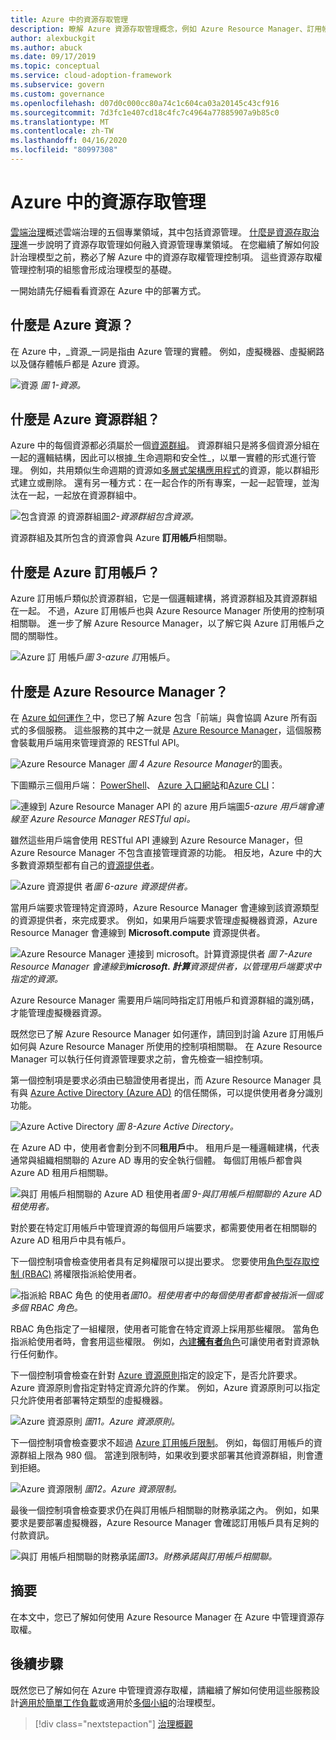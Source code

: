 ```yaml
---
title: Azure 中的資源存取管理
description: 瞭解 Azure 資源存取管理概念，例如 Azure Resource Manager、訂用帳戶、資源群組和資源。
author: alexbuckgit
ms.author: abuck
ms.date: 09/17/2019
ms.topic: conceptual
ms.service: cloud-adoption-framework
ms.subservice: govern
ms.custom: governance
ms.openlocfilehash: d07d0c000cc80a74c1c604ca03a20145c43cf916
ms.sourcegitcommit: 7d3fc1e407cd18c4fc7c4964a77885907a9b85c0
ms.translationtype: MT
ms.contentlocale: zh-TW
ms.lasthandoff: 04/16/2020
ms.locfileid: "80997308"
---
```

# <a name="resource-access-management-in-azure"></a>Azure 中的資源存取管理

[雲端治理](../index.md)概述雲端治理的五個專業領域，其中包括資源管理。 [什麼是資源存取治理](./index.md)進一步說明了資源存取管理如何融入資源管理專業領域。 在您繼續了解如何設計治理模型之前，務必了解 Azure 中的資源存取權管理控制項。 這些資源存取權管理控制項的組態會形成治理模型的基礎。

一開始請先仔細看看資源在 Azure 中的部署方式。

<!-- markdownlint-disable MD026 -->

## <a name="what-is-an-azure-resource"></a>什麼是 Azure 資源？

在 Azure 中，_資源_一詞是指由 Azure 管理的實體。 例如，虛擬機器、虛擬網路以及儲存體帳戶都是 Azure 資源。

![資源](../../_images/govern/design/governance-1-9.png)
*圖 1-資源。*

## <a name="what-is-an-azure-resource-group"></a>什麼是 Azure 資源群組？

Azure 中的每個資源都必須屬於一個[資源群組](https://docs.microsoft.com/azure/azure-resource-manager/management/overview#resource-groups)。 資源群組只是將多個資源分組在一起的邏輯結構，因此可以根據_生命週期和安全性_，以單一實體的形式進行管理。 例如，共用類似生命週期的資源如[多層式架構應用程式](https://docs.microsoft.com/azure/architecture/guide/architecture-styles/n-tier)的資源，能以群組形式建立或刪除。 還有另一種方式：在一起合作的所有專案，一起一起管理，並淘汰在一起，一起放在資源群組中。

![包含資源](../../_images/govern/design/governance-1-10.png)
的資源群組圖*2-資源群組包含資源。*

資源群組及其所包含的資源會與 Azure **訂用帳戶**相關聯。

## <a name="what-is-an-azure-subscription"></a>什麼是 Azure 訂用帳戶？

Azure 訂用帳戶類似於資源群組，它是一個邏輯建構，將資源群組及其資源群組在一起。 不過，Azure 訂用帳戶也與 Azure Resource Manager 所使用的控制項相關聯。 進一步了解 Azure Resource Manager，以了解它與 Azure 訂用帳戶之間的關聯性。

![Azure 訂](../../_images/govern/design/governance-1-11.png)
用帳戶*圖 3-azure 訂*用帳戶。

## <a name="what-is-azure-resource-manager"></a>什麼是 Azure Resource Manager？

在 [Azure 如何運作？](../../getting-started/what-is-azure.md)中，您已了解 Azure 包含「前端」與會協調 Azure 所有函式的多個服務。 這些服務的其中之一就是 [Azure Resource Manager](https://docs.microsoft.com/azure/azure-resource-manager)，這個服務會裝載用戶端用來管理資源的 RESTful API。

![Azure Resource Manager](../../_images/govern/design/governance-1-12.png)
*圖 4 Azure Resource Manager*的圖表。

下圖顯示三個用戶端： [PowerShell](https://docs.microsoft.com/powershell/azure/overview)、 [Azure 入口網站](https://portal.azure.com)和[Azure CLI](https://docs.microsoft.com/cli/azure)：

![連線到 Azure Resource Manager API](../../_images/govern/design/governance-1-13.png)
的 azure 用戶端圖*5-azure 用戶端會連線至 Azure Resource Manager RESTful api。*

雖然這些用戶端會使用 RESTful API 連線到 Azure Resource Manager，但 Azure Resource Manager 不包含直接管理資源的功能。 相反地，Azure 中的大多數資源類型都有自己的[資源提供者](https://docs.microsoft.com/azure/azure-resource-manager/management/overview#terminology)。

![Azure 資源提供](../../_images/govern/design/governance-1-14.png)
者*圖 6-azure 資源提供者。*

當用戶端要求管理特定資源時，Azure Resource Manager 會連線到該資源類型的資源提供者，來完成要求。 例如，如果用戶端要求管理虛擬機器資源，Azure Resource Manager 會連線到 **Microsoft.compute** 資源提供者。

![Azure Resource Manager 連接到 microsoft。計算資源提供者](../../_images/govern/design/governance-1-15.png)
*圖 7-Azure Resource Manager 會連線到**microsoft. 計算**資源提供者，以管理用戶端要求中指定的資源。*

Azure Resource Manager 需要用戶端同時指定訂用帳戶和資源群組的識別碼，才能管理虛擬機器資源。

既然您已了解 Azure Resource Manager 如何運作，請回到討論 Azure 訂用帳戶如何與 Azure Resource Manager 所使用的控制項相關聯。 在 Azure Resource Manager 可以執行任何資源管理要求之前，會先檢查一組控制項。

第一個控制項是要求必須由已驗證使用者提出，而 Azure Resource Manager 具有與 [Azure Active Directory (Azure AD)](https://docs.microsoft.com/azure/active-directory) 的信任關係，可以提供使用者身分識別功能。

![Azure Active Directory](../../_images/govern/design/governance-1-16.png)
*圖 8-Azure Active Directory。*

在 Azure AD 中，使用者會劃分到不同**租用戶**中。 租用戶是一種邏輯建構，代表通常與組織相關聯的 Azure AD 專用的安全執行個體。 每個訂用帳戶都會與 Azure AD 租用戶相關聯。

![與訂](../../_images/govern/design/governance-1-17.png)
用帳戶相關聯的 Azure AD 租使用者*圖 9-與訂用帳戶相關聯的 Azure AD 租使用者。*

對於要在特定訂用帳戶中管理資源的每個用戶端要求，都需要使用者在相關聯的 Azure AD 租用戶中具有帳戶。

下一個控制項會檢查使用者具有足夠權限可以提出要求。 您要使用[角色型存取控制 (RBAC)](https://docs.microsoft.com/azure/role-based-access-control) 將權限指派給使用者。

![指派給 RBAC 角色](../../_images/govern/design/governance-1-18.png)
的使用者*圖10。租使用者中的每個使用者都會被指派一個或多個 RBAC 角色。*

RBAC 角色指定了一組權限，使用者可能會在特定資源上採用那些權限。 當角色指派給使用者時，會套用這些權限。 例如，[內建**擁有者**角色](https://docs.microsoft.com/azure/role-based-access-control/built-in-roles#owner)可讓使用者對資源執行任何動作。

下一個控制項會檢查在針對 [Azure 資源原則](https://docs.microsoft.com/azure/governance/policy)指定的設定下，是否允許要求。 Azure 資源原則會指定對特定資源允許的作業。 例如，Azure 資源原則可以指定只允許使用者部署特定類型的虛擬機器。

![Azure 資源原則](../../_images/govern/design/governance-1-19.png)
*圖11。Azure 資源原則。*

下一個控制項會檢查要求不超過 [Azure 訂用帳戶限制](https://docs.microsoft.com/azure/azure-resource-manager/management/azure-subscription-service-limits)。 例如，每個訂用帳戶的資源群組上限為 980 個。 當達到限制時，如果收到要求部署其他資源群組，則會遭到拒絕。

![Azure 資源限制](../../_images/govern/design/governance-1-20.png)
*圖12。Azure 資源限制。*

最後一個控制項會檢查要求仍在與訂用帳戶相關聯的財務承諾之內。 例如，如果要求是要部署虛擬機器，Azure Resource Manager 會確認訂用帳戶具有足夠的付款資訊。

![與訂](../../_images/govern/design/governance-1-21.png)
用帳戶相關聯的財務承諾*圖13。財務承諾與訂用帳戶相關聯。*

## <a name="summary"></a>摘要

在本文中，您已了解如何使用 Azure Resource Manager 在 Azure 中管理資源存取權。

## <a name="next-steps"></a>後續步驟

既然您已了解如何在 Azure 中管理資源存取權，請繼續了解如何使用這些服務設計[適用於簡單工作負載](./governance-simple-workload.md)或適用於[多個小組](./governance-multiple-teams.md)的治理模型。

> [!div class="nextstepaction"]
> [治理概觀](../index.md)
